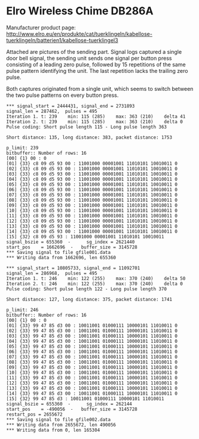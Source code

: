 # Elro Wireless Chime DB286A

Manufacturer product page: http://www.elro.eu/en/produkte/cat/tuerklingeln/kabellose-tuerklingeln/batterien1/kabellose-tuerklingel3

Attached are pictures of the sending part.
Signal logs captured a single door bell signal, the sending unit sends one signal per button press consisting of a leading zero pulse, followed by 15 repetitions of the same pulse pattern identifying the unit. The last repetition lacks the trailing zero pulse.

Both captures originated from a single unit, which seems to switch between the two pulse patterns on every button press.

```
*** signal_start = 2444431, signal_end = 2731893
signal_len = 287462,  pulses = 495
Iteration 1. t: 239    min: 115 (285)    max: 363 (210)    delta 41
Iteration 2. t: 239    min: 115 (285)    max: 363 (210)    delta 0
Pulse coding: Short pulse length 115 - Long pulse length 363

Short distance: 135, long distance: 383, packet distance: 1753

p_limit: 239
bitbuffer:: Number of rows: 16
[00] {1} 00 : 0
[01] {33} c8 09 d5 93 00 : 11001000 00001001 11010101 10010011 0
[02] {33} c8 09 d5 93 00 : 11001000 00001001 11010101 10010011 0
[03] {33} c8 09 d5 93 00 : 11001000 00001001 11010101 10010011 0
[04] {33} c8 09 d5 93 00 : 11001000 00001001 11010101 10010011 0
[05] {33} c8 09 d5 93 00 : 11001000 00001001 11010101 10010011 0
[06] {33} c8 09 d5 93 00 : 11001000 00001001 11010101 10010011 0
[07] {33} c8 09 d5 93 00 : 11001000 00001001 11010101 10010011 0
[08] {33} c8 09 d5 93 00 : 11001000 00001001 11010101 10010011 0
[09] {33} c8 09 d5 93 00 : 11001000 00001001 11010101 10010011 0
[10] {33} c8 09 d5 93 00 : 11001000 00001001 11010101 10010011 0
[11] {33} c8 09 d5 93 00 : 11001000 00001001 11010101 10010011 0
[12] {33} c8 09 d5 93 00 : 11001000 00001001 11010101 10010011 0
[13] {33} c8 09 d5 93 00 : 11001000 00001001 11010101 10010011 0
[14] {33} c8 09 d5 93 00 : 11001000 00001001 11010101 10010011 0
[15] {32} c8 09 d5 93 : 11001000 00001001 11010101 10010011
signal_bszie = 655360  -      sg_index = 2621440
start_pos    = 1662696  -   buffer_size = 3145728
*** Saving signal to file gfile001.data
*** Writing data from 1662696, len 655360
```

```
*** signal_start = 10805733, signal_end = 11092701
signal_len = 286968,  pulses = 495
Iteration 1. t: 246    min: 122 (255)    max: 370 (240)    delta 50
Iteration 2. t: 246    min: 122 (255)    max: 370 (240)    delta 0
Pulse coding: Short pulse length 122 - Long pulse length 370

Short distance: 127, long distance: 375, packet distance: 1741

p_limit: 246
bitbuffer:: Number of rows: 16 
[00] {1} 00 : 0
[01] {33} 99 47 85 d3 00 : 10011001 01000111 10000101 11010011 0
[02] {33} 99 47 85 d3 00 : 10011001 01000111 10000101 11010011 0
[03] {33} 99 47 85 d3 00 : 10011001 01000111 10000101 11010011 0
[04] {33} 99 47 85 d3 00 : 10011001 01000111 10000101 11010011 0
[05] {33} 99 47 85 d3 00 : 10011001 01000111 10000101 11010011 0
[06] {33} 99 47 85 d3 00 : 10011001 01000111 10000101 11010011 0
[07] {33} 99 47 85 d3 00 : 10011001 01000111 10000101 11010011 0
[08] {33} 99 47 85 d3 00 : 10011001 01000111 10000101 11010011 0
[09] {33} 99 47 85 d3 00 : 10011001 01000111 10000101 11010011 0
[10] {33} 99 47 85 d3 00 : 10011001 01000111 10000101 11010011 0
[11] {33} 99 47 85 d3 00 : 10011001 01000111 10000101 11010011 0
[12] {33} 99 47 85 d3 00 : 10011001 01000111 10000101 11010011 0
[13] {33} 99 47 85 d3 00 : 10011001 01000111 10000101 11010011 0
[14] {33} 99 47 85 d3 00 : 10011001 01000111 10000101 11010011 0
[15] {32} 99 47 85 d3 : 10011001 01000111 10000101 11010011 
signal_bszie = 655360  -      sg_index = 262144
start_pos    = -490056  -   buffer_size = 3145728
restart_pos = 2655672
*** Saving signal to file gfile002.data
*** Writing data from 2655672, len 490056
*** Writing data from 0, len 165304
```

